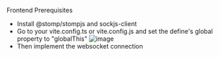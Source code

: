 Frontend Prerequisites
  - Install @stomp/stompjs and sockjs-client
  - Go to your vite.config.ts or vite.config.js and set the define's global property to "globalThis"
      ![image](https://github.com/user-attachments/assets/cabdeb63-bb3d-4c4e-9070-2ccd60eefe48)
  - Then implement the websocket connection
